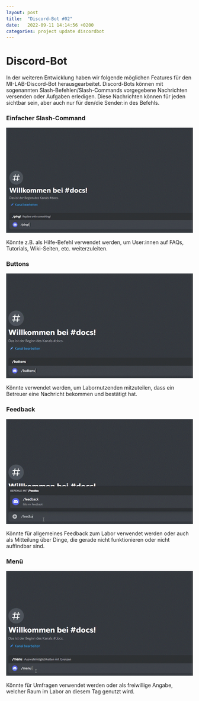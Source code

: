```yaml
---
layout: post
title:  "Discord-Bot #02"
date:   2022-09-11 14:14:56 +0200
categories: project update discordbot
---
```

# Discord-Bot 

In der weiteren Entwicklung haben wir folgende möglichen Features für den MI-LAB-Discord-Bot herausgearbeitet. 
Discord-Bots können mit sogenannten Slash-Befehlen/Slash-Commands vorgegebene Nachrichten versenden oder Aufgaben erledigen.
Diese Nachrichten können für jeden sichtbar sein, aber auch nur für den/die Sender:in des Befehls.

### Einfacher Slash-Command

![slash-command](/assets/2022-09-11-slash_command.gif)

Könnte z.B. als Hilfe-Befehl verwendet werden, um User:innen auf FAQs, Tutorials, Wiki-Seiten, etc. weiterzuleiten.

### Buttons

![buttons-command](/assets/2022-09-11-buttons_command.gif)

Könnte verwendet werden, um Labornutzenden mitzuteilen, dass ein Betreuer eine Nachricht bekommen und bestätigt hat. 

### Feedback

![feedback-command](/assets/2022-09-11-feedback_command.gif)

Könnte für allgemeines Feedback zum Labor verwendet werden oder auch als Mitteilung über Dinge, die gerade nicht funktionieren oder nicht auffindbar sind.

### Menü

![menu-command](/assets/2022-09-11-menu_command.gif)

Könnte für Umfragen verwendet werden oder als freiwillige Angabe, welcher Raum im Labor an diesem Tag genutzt wird.